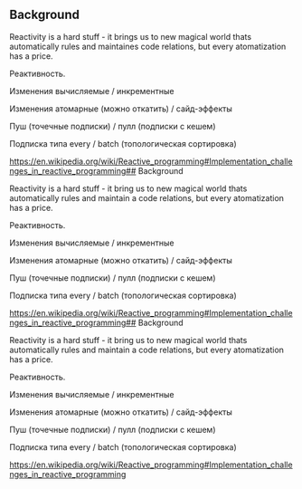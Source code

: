 ## Background

Reactivity is a hard stuff - it brings us to new magical world thats automatically rules and maintaines code relations, but every atomatization has a price.

Реактивность.

Изменения вычисляемые / инкрементные

Изменения атомарные (можно откатить) / сайд-эффекты

Пуш (точечные подписки) / пулл (подписки с кешем)

Подписка типа every / batch (топологическая сортировка)

https://en.wikipedia.org/wiki/Reactive_programming#Implementation_challenges_in_reactive_programming## Background

Reactivity is a hard stuff - it bring us to new magical world thats automatically rules and maintain a code relations, but every atomatization has a price.

Реактивность.

Изменения вычисляемые / инкрементные

Изменения атомарные (можно откатить) / сайд-эффекты

Пуш (точечные подписки) / пулл (подписки с кешем)

Подписка типа every / batch (топологическая сортировка)

https://en.wikipedia.org/wiki/Reactive_programming#Implementation_challenges_in_reactive_programming## Background

Reactivity is a hard stuff - it bring us to new magical world thats automatically rules and maintain a code relations, but every atomatization has a price.

Реактивность.

Изменения вычисляемые / инкрементные

Изменения атомарные (можно откатить) / сайд-эффекты

Пуш (точечные подписки) / пулл (подписки с кешем)

Подписка типа every / batch (топологическая сортировка)

https://en.wikipedia.org/wiki/Reactive_programming#Implementation_challenges_in_reactive_programming
